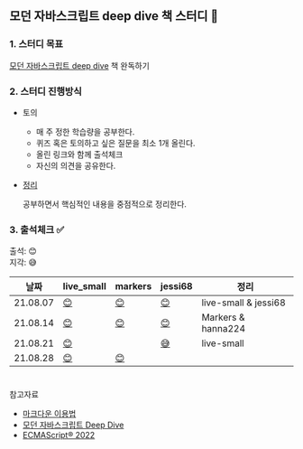 ## 모던 자바스크립트 deep dive 책 스터디 📑

### 1. 스터디 목표  
[모던 자바스크립트 deep dive](https://wikibook.co.kr/mjs/) 책 완독하기  

    
### 2. 스터디 진행방식  
  * 토의
	- 매 주 정한 학습량을 공부한다. 
	- 퀴즈 혹은 토의하고 싶은 질문을 최소 1개 올린다.  
	- 올린 링크와 함께 출석체크 
	- 자신의 의견을 공유한다. 
	
  * [정리](https://github.com/live-small/JsDeepDive_Study/wiki)  
    
    공부하면서 핵심적인 내용을 중점적으로 정리한다.



### 3. 출석체크 ✅ 
출석: 😊  
지각: 😅  



| 날짜   | live_small | markers  |  jessi68 | 정리 |
|--------|------------|---|---|---|
| 21.08.07 |  [😊](https://github.com/live-small/JsDeepDive_Study/issues/3)    |  [😊](https://github.com/live-small/JsDeepDive_Study/issues/4) |  [😊](https://github.com/live-small/JsDeepDive_Study/issues/1)  | live-small & jessi68  |
| 21.08.14 |  [😊](https://github.com/live-small/JsDeepDive_Study/issues/7)        | [😊](https://github.com/live-small/JsDeepDive_Study/issues/6) |                     [😊](https://github.com/live-small/JsDeepDive_Study/issues/5)  | Markers & hanna224  |
| 21.08.21  | [😊](https://github.com/live-small/JsDeepDive_Study/issues/9) |   |  [😅](https://github.com/live-small/JsDeepDive_Study/issues/8)  | live-small  |
| 21.08.28  | [😊](https://github.com/live-small/JsDeepDive_Study/issues/12)|  [😊](https://github.com/live-small/JsDeepDive_Study/issues/11)  |   |    |



# 
참고자료 
- [마크다운 이용법](https://www.markdowntutorial.com/kr/)  
- [모던 자바스크립트 Deep Dive](https://poiemaweb.com/)
- [ECMAScript® 2022](https://tc39.es/ecma262/#sec-intro)
